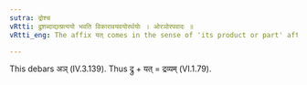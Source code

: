 ```yaml
---
sutra: द्रोश्च
vRtti: द्रुशब्दाद्यत्प्रत्ययो भवति विकारावयवयोरर्थयोः । ओरञोरपवादः ॥
vRtti_eng: The affix यत् comes in the sense of 'its product or part' after the word '_dru_.'

---
```

This debars अञ् (IV.3.139). Thus द्रु + यत् = द्रव्यम् (VI.1.79).
